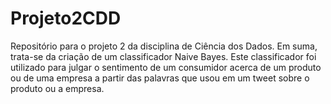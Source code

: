 # Projeto2CDD
Repositório para o projeto 2 da disciplina de Ciência dos Dados. 
Em suma, trata-se da criação de um classificador Naive Bayes. Este classificador foi utilizado para julgar o sentimento de um consumidor acerca de um produto ou de uma empresa a partir das palavras que usou em um tweet sobre o produto ou a empresa.
